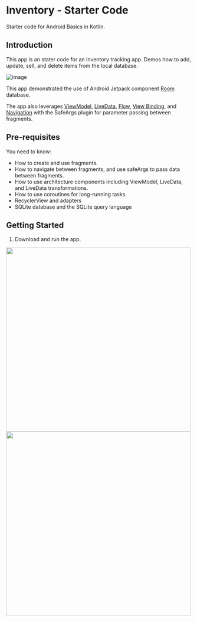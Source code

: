 Inventory - Starter Code
==================================

Starter code for Android Basics in Kotlin.

Introduction
------------

This app is an stater code for an Inventory tracking app. Demos how to add, update, sell, and delete
 items from the local database.
 
 ![image](https://user-images.githubusercontent.com/36050790/175809386-c180d871-352f-4b23-9818-30c58e1efeec.png)

 
This app demonstrated
the use of Android Jetpack component [Room](https://developer.android.com/training/data-storage/room) database.  

The app also leverages [ViewModel](https://developer.android.com/topic/libraries/architecture/viewmodel),
[LiveData](https://developer.android.com/topic/libraries/architecture/livedata),
[Flow](https://developer.android.com/kotlin/flow),
[View Binding](https://developer.android.com/topic/libraries/view-binding),
and [Navigation](https://developer.android.com/topic/libraries/architecture/navigation/)
with the SafeArgs plugin for parameter passing between fragments.

Pre-requisites
--------------

You need to know:
- How to create and use fragments.
- How to navigate between fragments, and use safeArgs to pass data between fragments.
- How to use architecture components including ViewModel, LiveData, and LiveData transformations.
- How to use coroutines for long-running tasks.
- RecyclerView and adapters
- SQLite database and the SQLite query language


Getting Started
---------------

1. Download and run the app.


<img height="500" src="https://user-images.githubusercontent.com/36050790/175809342-c4437568-4743-4460-89e2-e9ebb580232e.png">
<img height="500" src="https://user-images.githubusercontent.com/36050790/175811382-fe66e772-3980-4d22-8bc1-5060d1c56de8.png">


